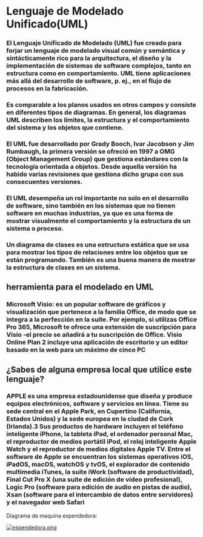 # Lenguaje de Modelado Unificado(UML)

### El Lenguaje Unificado de Modelado (UML) fue creado para forjar un lenguaje de modelado visual común y semántica y sintácticamente rico para la arquitectura, el diseño y la implementación de sistemas de software complejos, tanto en estructura como en comportamiento. UML tiene aplicaciones más allá del desarrollo de software, p. ej., en el flujo de procesos en la fabricación.
### Es comparable a los planos usados en otros campos y consiste en diferentes tipos de diagramas. En general, los diagramas UML describen los límites, la estructura y el comportamiento del sistema y los objetos que contiene.

### El UML fue desarrollado por Grady Booch, Ivar Jacobson y Jim Rumbaugh, la primera versión se ofreció en 1997 a OMG  (Object Management Group)  que gestiona estándares con la tecnología orientada a objetos. Desde aquella versión ha habido varias revisiones que gestiona dicho grupo con sus consecuentes versiones.

### El UML desempeña un rol importante no solo en el desarrollo de software, sino también en los sistemas que no tienen software en muchas industrias, ya que es una forma de mostrar visualmente el comportamiento y la estructura de un sistema o proceso.
### Un diagrama de clases es una estructura estática que se usa para mostrar los tipos de relaciones entre los objetos que se están programando. También es una buena manera de mostrar la estructura de clases en un sistema.

## herramienta para el modelado en UML
### Microsoft Visio: es un popular software de gráficos y visualización que pertenece a la familia Office, de modo que se integra a la perfección en la suite. Por ejemplo, si utilizas Office Pro 365, Microsoft te ofrece una extensión de suscripción para Visio -el precio se añadirá a tu suscripción de Office. Visio Online Plan 2 incluye una aplicación de escritorio y un editor basado en la web para un máximo de cinco PC 

## ¿Sabes de alguna empresa local que utilice este lenguaje?
### APPLE es una empresa estadounidense que diseña y produce equipos electrónicos, software y servicios en línea. Tiene su sede central en el Apple Park, en Cupertino (California, Estados Unidos) y la sede europea en la ciudad de Cork (Irlanda).3 Sus productos de hardware incluyen el teléfono inteligente iPhone, la tableta iPad, el ordenador personal Mac, el reproductor de medios portátil iPod, el reloj inteligente Apple Watch y el reproductor de medios digitales Apple TV. Entre el software de Apple se encuentran los sistemas operativos iOS, iPadOS, macOS, watchOS y tvOS, el explorador de contenido multimedia iTunes, la suite iWork (software de productividad), Final Cut Pro X (una suite de edición de vídeo profesional), Logic Pro (software para edición de audio en pistas de audio), Xsan (software para el intercambio de datos entre servidores) y el navegador web Safari

Diagrama de maquina expendedora:

[![espendedora.png](https://i.postimg.cc/V6b0QcmQ/espendedora.png)](https://postimg.cc/HcdkXRrB)
